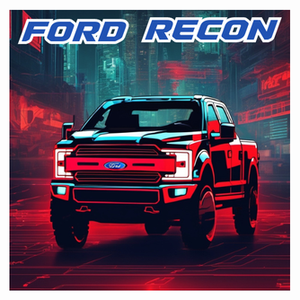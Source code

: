 ![FORD RECON](https://github.com/jareddarkweb/ford-recon/blob/adbf33524d732b17dac58bc11064cc7694c6c3d2/FORD%20(1).png)
